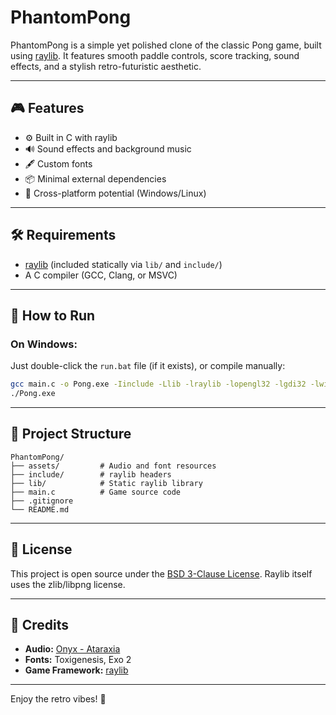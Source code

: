 # PhantomPong

PhantomPong is a simple yet polished clone of the classic Pong game, built using [raylib](https://www.raylib.com/). It features smooth paddle controls, score tracking, sound effects, and a stylish retro-futuristic aesthetic.

---

## 🎮 Features

- ⚙️ Built in C with raylib
- 🔊 Sound effects and background music
- 🖋️ Custom fonts
- 📦 Minimal external dependencies
- 🎯 Cross-platform potential (Windows/Linux)

---

## 🛠️ Requirements

- [raylib](https://www.raylib.com/) (included statically via `lib/` and `include/`)
- A C compiler (GCC, Clang, or MSVC)

---

## 🚀 How to Run

### On Windows:

Just double-click the `run.bat` file (if it exists), or compile manually:

```bash
gcc main.c -o Pong.exe -Iinclude -Llib -lraylib -lopengl32 -lgdi32 -lwinmm
./Pong.exe
```

---

## 📁 Project Structure

```
PhantomPong/
├── assets/         # Audio and font resources
├── include/        # raylib headers
├── lib/            # Static raylib library
├── main.c          # Game source code
├── .gitignore
└── README.md
```

---

## 📜 License

This project is open source under the [BSD 3-Clause License](LICENSE). Raylib itself uses the zlib/libpng license.

---

## 🙌 Credits

- **Audio:** [Onyx - Ataraxia](#)
- **Fonts:** Toxigenesis, Exo 2
- **Game Framework:** [raylib](https://www.raylib.com/)

---

Enjoy the retro vibes! 🚀